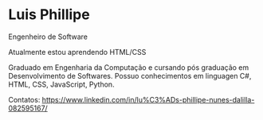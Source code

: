 
<!--
**Legatario/Legatario** is a ✨ _special_ ✨ repository because its `README.md` (this file) appears on your GitHub profile.

Here are some ideas to get you started:

- 🔭 I’m currently working on ...
- 🌱 I’m currently learning ...
- 👯 I’m looking to collaborate on ...
- 🤔 I’m looking for help with ...
- 💬 Ask me about ...
- 📫 How to reach me: ...
- 😄 Pronouns: ...
- ⚡ Fun fact: ...
-->

# Luis Phillipe

Engenheiro de Software

Atualmente estou aprendendo HTML/CSS

Graduado em Engenharia da Computação e cursando pós graduação em Desenvolvimento de Softwares. Possuo conhecimentos em linguagen C#, HTML, CSS, JavaScript, Python. 


Contatos:  https://www.linkedin.com/in/lu%C3%ADs-phillipe-nunes-dalilla-082595167/
